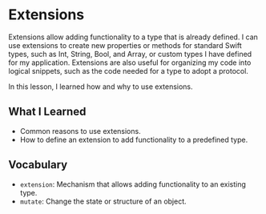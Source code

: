 # Extensions

Extensions allow adding functionality to a type that is already defined. I can use extensions to create new properties or methods for standard Swift types, such as Int, String, Bool, and Array, or custom types I have defined for my application. Extensions are also useful for organizing my code into logical snippets, such as the code needed for a type to adopt a protocol.

In this lesson, I learned how and why to use extensions.

## What I Learned
- Common reasons to use extensions.
- How to define an extension to add functionality to a predefined type.

## Vocabulary
- `extension`: Mechanism that allows adding functionality to an existing type.
- `mutate`: Change the state or structure of an object.
